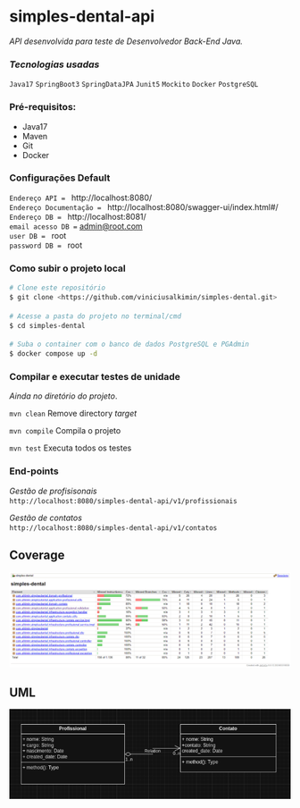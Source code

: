 # simples-dental-api
_API desenvolvida para teste de Desenvolvedor Back-End Java._

### _Tecnologias usadas_
`Java17` `SpringBoot3` `SpringDataJPA` `Junit5` `Mockito` `Docker` `PostgreSQL`

### Pré-requisitos:
* Java17
* Maven
* Git
* Docker

### Configurações Default
`Endereço API = ` http://localhost:8080/ <br>
`Endereço Documentação = ` http://localhost:8080/swagger-ui/index.html#/ <br>
`Endereço DB = ` http://localhost:8081/ <br>
`email acesso DB =` admin@root.com <br>
`user DB = ` root <br>
`password DB = ` root <br>

### Como subir o projeto local
````bash
# Clone este repositório 
$ git clone <https://github.com/viniciusalkimin/simples-dental.git>

# Acesse a pasta do projeto no terminal/cmd 
$ cd simples-dental

# Suba o container com o banco de dados PostgreSQL e PGAdmin
$ docker compose up -d
````
### Compilar e executar testes de unidade
_Ainda no diretório do projeto_.

`mvn clean`
Remove directory _target_

`mvn compile`
Compila o projeto

`mvn test`
Executa todos os testes

### End-points
*Gestão de profisisonais*<br>
`http://localhost:8080/simples-dental-api/v1/profissionais`

*Gestão de contatos*<br>
`http://localhost:8080/simples-dental-api/v1/contatos`


## Coverage
![simples-dental-jacoco](simples-dental-jacoco.PNG)

## UML
![img.png](img.png)